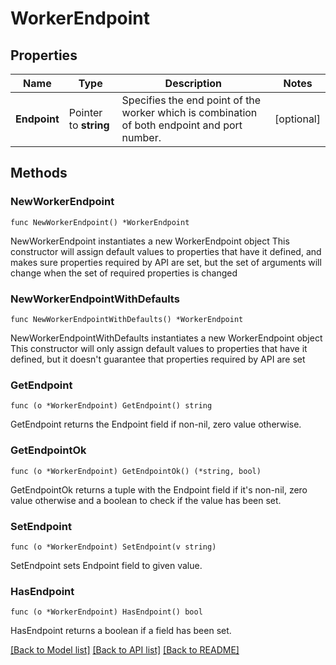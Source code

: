 # WorkerEndpoint

## Properties

Name | Type | Description | Notes
------------ | ------------- | ------------- | -------------
**Endpoint** | Pointer to **string** | Specifies the end point of the worker which is combination of both endpoint and port number. | [optional] 

## Methods

### NewWorkerEndpoint

`func NewWorkerEndpoint() *WorkerEndpoint`

NewWorkerEndpoint instantiates a new WorkerEndpoint object
This constructor will assign default values to properties that have it defined,
and makes sure properties required by API are set, but the set of arguments
will change when the set of required properties is changed

### NewWorkerEndpointWithDefaults

`func NewWorkerEndpointWithDefaults() *WorkerEndpoint`

NewWorkerEndpointWithDefaults instantiates a new WorkerEndpoint object
This constructor will only assign default values to properties that have it defined,
but it doesn't guarantee that properties required by API are set

### GetEndpoint

`func (o *WorkerEndpoint) GetEndpoint() string`

GetEndpoint returns the Endpoint field if non-nil, zero value otherwise.

### GetEndpointOk

`func (o *WorkerEndpoint) GetEndpointOk() (*string, bool)`

GetEndpointOk returns a tuple with the Endpoint field if it's non-nil, zero value otherwise
and a boolean to check if the value has been set.

### SetEndpoint

`func (o *WorkerEndpoint) SetEndpoint(v string)`

SetEndpoint sets Endpoint field to given value.

### HasEndpoint

`func (o *WorkerEndpoint) HasEndpoint() bool`

HasEndpoint returns a boolean if a field has been set.


[[Back to Model list]](../README.md#documentation-for-models) [[Back to API list]](../README.md#documentation-for-api-endpoints) [[Back to README]](../README.md)


